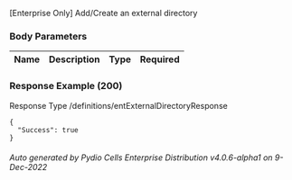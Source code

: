 






 
[Enterprise Only] Add/Create an external directory  


### Body Parameters

Name | Description | Type | Required
---|---|---|---






### Response Example (200)
Response Type /definitions/entExternalDirectoryResponse

```
{
  "Success": true
}
```




###### Auto generated by Pydio Cells Enterprise Distribution v4.0.6-alpha1 on 9-Dec-2022
